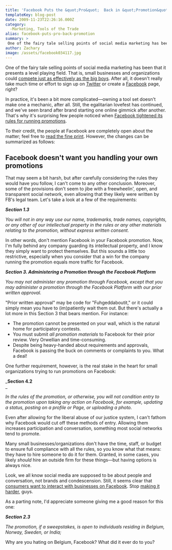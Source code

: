 ```yaml
---
title: 'Facebook Puts the &quot;Pro&quot;  Back in &quot;Promotion&quot;'
templateKey: blog-post
date: 2009-11-23T22:26:16.000Z
category: 
  -Marketing, Tools of the Trade
alias: facebook-puts-pro-back-promotion
summary: > 
 One of the fairy tale selling points of social media marketing has been that it presents a level playing field. That is, small businesses and organizations could compete just as effectively as the big boys.
author: Zachary
image: /assets/facebook034117.jpg
---
```


One of the fairy tale selling points of social media marketing has been that it presents a level playing field. That is, small businesses and organizations could [compete just as effectively as the big boys](http://mashable.com/2009/07/28/social-media-small-business/). After all, it doesn't really take much time or effort to sign up on [Twitter](http://www.twitter.com) or create a [Facebook](http://www.facebook.com) page, right?

In practice, it's been a bit more complicated—owning a tool set doesn't make one a mechanic, after all. Still, the egalitarian lovefest has continued, and we've seen brand after brand starting one online gimmick after another. That's why it's surprising few people noticed when [Facebook tightened its rules for running promotions](http://www.allfacebook.com/2009/11/want-to-run-a-promotion-for-your-company-facebook-must-approve-it-first/).

To their credit, the people at Facebook are completely open about the matter; feel free to [read the fine print](http://www.facebook.com/promotions_guidelines.php). However, the changes can be summarized as follows:

Facebook doesn't want you handling your own promotions
------------------------------------------------------

That may seem a bit harsh, but after carefully considering the rules they would have you follow, I can't come to any other conclusion. Moreover, some of the provisions don't seem to jibe with a freewheelin', open, and transparent social network, even allowing that they likely were written by FB's legal team. Let's take a look at a few of the requirements:

**_Section 1.3_**

_You will not in any way use our name, trademarks, trade names, copyrights, or any other of our intellectual property in the rules or any other materials relating to the promotion, without express written consent._

In other words, don't mention Facebook in your Facebook promotion. Now, I'm fully behind any company guarding its intellectual property, and I know they simply want to protect themselves. But this sounds a little too restrictive, especially when you consider that a win for the company running the promotion equals more traffic for Facebook.

**_Section 3. Administering a Promotion through the Facebook Platform_**

_You may not administer any promotion through Facebook, except that you may administer a promotion through the Facebook Platform with our prior written approval._

"Prior written approval" may be code for "Fuhgeddaboutit," or it could simply mean you have to (im)patiently wait them out. But there's actually a lot more in this Section 3 that bears mention. For instance:

*   The promotion cannot be presented on your wall, which is the natural home for participatory contests.
*   You must submit _all promotion materials_ to Facebook for their prior review. Very Orwellian and time-consuming.
*   Despite being heavy-handed about requirements and approvals, Facebook is passing the buck on comments or complaints to you. What a deal!

One further requirement, however, is the real stake in the heart for small organizations trying to run promotions on Facebook:

_**Section 4.2**  
_

_In the rules of the promotion, or otherwise, you will not condition entry to the promotion upon taking any action on Facebook, for example, updating a status, posting on a profile or Page, or uploading a photo._

Even after allowing for the liberal abuse of our justice system, I can't fathom why Facebook would cut off these methods of entry. Allowing them increases participation and conversation, something most social networks tend to promote.

Many small businesses/organizations don't have the time, staff, or budget to ensure full compliance with all the rules, so you know what that means: they have to hire someone to do it for them. Granted, in some cases, you likely _should_ hire an outside firm for these things—but having options is always nice.

Look, we all know social media are supposed to be about people and conversation, not brands and condescension. Still, it seems clear that [consumers want to interact with businesses on Facebook](http://www.readwriteweb.com%2Farchives%2Fsurvey_brands_making_big_impact_on_facebook_twitter.php&ei=uVgMS8OJK5KVtgf7rajaAg&usg=AFQjCNGS8v4voTlZYxQir9d6bjVCy_z_zQ&sig2=0CYEkyas7UBc0z_6GI8NsA). Stop [making it harder](/2009/10/27/own-dont-rent-your-facebook-page), guys.

As a parting note, I'd appreciate someone giving me a good reason for this one:

**_Section 2.3_**

_The promotion, if a sweepstakes, is open to individuals residing in Belgium, Norway, Sweden, or India;_

Why are you hating on Belgium, Facebook? What did it ever do to you?